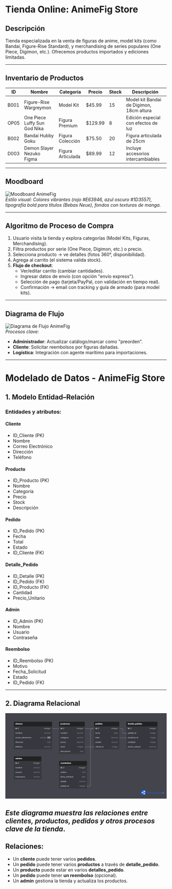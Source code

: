 # Tienda Online: AnimeFig Store

## Descripción
Tienda especializada en la venta de figuras de anime, model kits (como Bandai, Figure-Rise Standard), y merchandising de series populares (One Piece, Digimon, etc.). Ofrecemos productos importados y ediciones limitadas.

---

## Inventario de Productos

| ID   | Nombre                          | Categoría       | Precio   | Stock | Descripción                                  |
|------|---------------------------------|-----------------|----------|-------|----------------------------------------------|
| B001 | Figure-Rise Wargreymon          | Model Kit       | $45.99   | 15    | Model kit Bandai de Digimon, 18cm altura     |
| OP05 | One Piece Luffy Sun God Nika    | Figura Premium  | $129.99  | 8     | Edición especial con efectos de luz          |
| B002 | Bandai Hubby Goku               | Figura Colección| $75.50   | 20    | Figura articulada de 25cm                   |
| D003 | Demon Slayer Nezuko Figma       | Figura Articulada| $89.99  | 12    | Incluye accesorios intercambiables           |

---

## Moodboard
![Moodboard AnimeFig](assets/moodboard-animefig.png)  
*Estilo visual: Colores vibrantes (rojo #E63946, azul oscuro #1D3557), tipografía bold para títulos (Bebas Neue), fondos con texturas de manga.*

---

## Algoritmo de Proceso de Compra
1. Usuario visita la tienda y explora categorías (Model Kits, Figuras, Merchandising).  
2. Filtra productos por serie (One Piece, Digimon, etc.) o precio.  
3. Selecciona producto → ve detalles (fotos 360°, disponibilidad).  
4. Agrega al carrito (el sistema valida stock).  
5. **Flujo de checkout**:  
   - Ver/editar carrito (cambiar cantidades).  
   - Ingresar datos de envío (con opción "envío express").  
   - Selección de pago (tarjeta/PayPal, con validación en tiempo real).  
   - Confirmación → email con tracking y guía de armado (para model kits).  

---

## Diagrama de Flujo
![Diagrama de Flujo AnimeFig](assets/diagrama-flujo-animefig.png)  
*Procesos clave:*  
- **Administrador**: Actualizar catálogo/marcar como "preorden".  
- **Cliente**: Solicitar reembolsos por figuras dañadas.  
- **Logística**: Integración con agente marítimo para importaciones.  

---

# Modelado de Datos - AnimeFig Store

## 1. Modelo Entidad–Relación

### Entidades y atributos:

#### Cliente
- ID_Cliente (PK)
- Nombre
- Correo Electrónico
- Dirección
- Teléfono

#### Producto
- ID_Producto (PK)
- Nombre
- Categoría
- Precio
- Stock
- Descripción

#### Pedido
- ID_Pedido (PK)
- Fecha
- Total
- Estado
- ID_Cliente (FK)

#### Detalle_Pedido
- ID_Detalle (PK)
- ID_Pedido (FK)
- ID_Producto (FK)
- Cantidad
- Precio_Unitario

#### Admin
- ID_Admin (PK)
- Nombre
- Usuario
- Contraseña

#### Reembolso
- ID_Reembolso (PK)
- Motivo
- Fecha_Solicitud
- Estado
- ID_Pedido (FK)

---

## 2. Diagrama Relacional

![Diagrama Relacional AnimeFig](/docs/practica-11/assets/Diagrama%20Relacional.png)

*Este diagrama muestra las relaciones entre clientes, productos, pedidos y otros procesos clave de la tienda*.
---

## Relaciones:
- Un **cliente** puede tener varios **pedidos**.
- Un **pedido** puede tener varios **productos** a través de **detalle_pedido**.
- Un **producto** puede estar en varios **detalles_pedido**.
- Un **pedido** puede tener **un reembolso** (opcional).
- Un **admin** gestiona la tienda y actualiza los productos.

